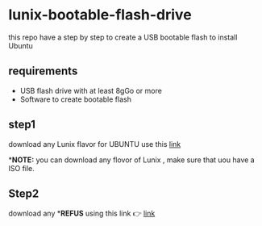 # lunix-bootable-flash-drive
this repo have a step by step to create a USB bootable flash to install Ubuntu 


## requirements

 - USB flash drive with at least 8gGo or more 
 - Software to create bootable flash 

## step1
download any Lunix flavor  for UBUNTU use this [link](https://ubuntu.com/download/desktop) 

***NOTE:** you can download any flovor of Lunix , make sure that uou have a ISO file. 
## Step2

download any ***REFUS** using this link :point_right: [link](https://rufus.ie/en/) 
